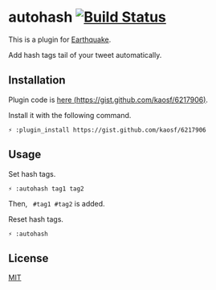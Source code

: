 # autohash [![Build Status](https://travis-ci.org/kaosf/earthquake-plugin-autohash.png?branch=master)](https://travis-ci.org/kaosf/earthquake-plugin-autohash)

This is a plugin for [Earthquake](https://github.com/jugyo/earthquake).

Add hash tags tail of your tweet automatically.

## Installation

Plugin code is [here (https://gist.github.com/kaosf/6217906)](https://gist.github.com/kaosf/6217906).

Install it with the following command.

```
⚡ :plugin_install https://gist.github.com/kaosf/6217906
```

## Usage

Set hash tags.

```
⚡ :autohash tag1 tag2
```

Then, ` #tag1 #tag2` is added.

Reset hash tags.

```
⚡ :autohash
```

## License

[MIT](http://opensource.org/licenses/MIT)

